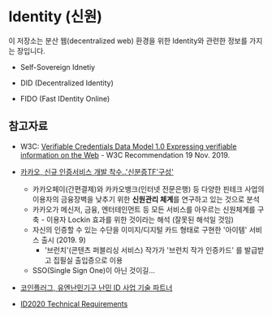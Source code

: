 # Identity (신원)

이 저장소는 분산 웹(decentralized web) 환경을 위한 Identity와 관련한 정보를 가지는 장입니다.

* Self-Sovereign Idnetiy

* DID (Decentralized Identity)

* FIDO (Fast IDentity Online)




## 참고자료

* W3C: [Verifiable Credentials Data Model 1.0 Expressing verifiable information on the Web](https://www.w3.org/TR/vc-data-model/#what-is-a-verifiable-credential) - W3C Recommendation 19 Nov. 2019.

* [카카오, 신규 인증서비스 개발 착수..'신분증TF'구성'](http://m.news1.kr/articles/?3812551&fbclid=IwAR3mLN5gK5jrDUe_zOCVSEPJQncT5BaOkQn1tfI6UjMb1HgAkChoPe0FEj8#_enliple)
  + 카카오페이(간편결제)와 카카오뱅크(인터넷 전문은행) 등 다양한 핀테크 사업의 이용자의 금융장벽을 낮추기 위한 **신원관리 체계**를 연구하고 있는 것으로 분석
  + 카카오가 메신저, 금융, 엔터테인먼트 등 모든 서비스를 아우르는 신원체계를 구축 - 이용자 Lockin 효과를 위한 것이라는 해석 (잘못된 해석일 것임)
  + 자신의 인증할 수 있는 수단을 이미지/디지털 카드 형태로 구현한 '아이템' 서비스 출시 (2019. 9)
      - '브런치'(콘텐츠 퍼블리싱 서비스) 작가가 '브런치 작가 인증카드' 를 발급받고 집필실 출입증으로 이용
  + SSO(Single Sign One)이 아닌 것이길... 

* [코인플러그, 유엔난민기구 난민 ID 사업 기술 파트너](https://dstreet.io/news/view-detail?id=N20191226164351927644&fbclid=IwAR0V5aywI0mCtzCK7-hCR3kqO69zSb7JoXyNYCBrrVus5wVRM4elU5ql0MM)

* [ID2020 Technical Requirements](https://docs.google.com/document/d/1X8wKvPr-xEnF43BK0Bg-qK-woVspQirP27bChEW8Y8Y/edit)




  
  
